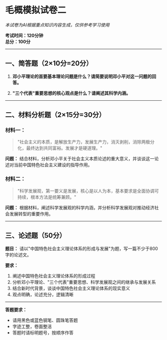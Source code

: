 # 毛概模拟试卷二

*本试卷为AI根据重点知识内容生成，仅供参考学习使用*

**考试时间：120分钟**  
**总分：100分**

---

## 一、简答题（2×10分=20分）

1. **邓小平理论的首要基本理论问题是什么？请简要说明邓小平对这一问题的回答。**

2. **"三个代表"重要思想的核心观点是什么？请阐述其科学内涵。**

---

## 二、材料分析题（2×15分=30分）

### 材料一：
> "社会主义的本质，是解放生产力，发展生产力，消灭剥削，消除两极分化，最终达到共同富裕。发展才是硬道理。"

**问题：** 结合材料，分析邓小平关于社会主义本质论述的重大意义，并谈谈这一论述对当前中国特色社会主义建设的指导作用。

### 材料二：
> "科学发展观，第一要义是发展，核心是以人为本，基本要求是全面协调可持续，根本方法是统筹兼顾。"

**问题：** 根据材料，阐述科学发展观的科学内涵，并分析科学发展观对推动经济社会发展转型的重要作用。

---

## 三、论述题（50分）

**题目：** 请以"中国特色社会主义理论体系的形成与发展"为题，写一篇不少于800字的论述文。

**要求：**
1. 阐述中国特色社会主义理论体系的形成过程
2. 分析邓小平理论、"三个代表"重要思想、科学发展观之间的继承与发展关系
3. 结合新时代背景，谈谈中国特色社会主义理论体系的现实意义
4. 观点明确，论述充分，逻辑清晰

---

**答题要求：**
- 请用黑色或蓝色钢笔、圆珠笔答题
- 字迹工整，卷面整洁
- 答题时请标明题号，按顺序作答 
